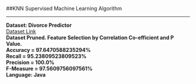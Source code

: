##KNN Supervised Machine Learning Algorithm

<hr>

<b>Dataset: Divorce Predictor</b><br>
<a href="https://archive.ics.uci.edu/ml/datasets/Divorce+Predictors+data+set">Dataset Link</a><br>
<b>Dataset Pruned. Feature Selection by Correlation Co-efficient and P Value.</b><br>
<b>Accuracy = 97.6470588235294%<br>
Recall = 95.23809523809523%<br>
Precision = 100.0%<br>
F-Measure = 97.5609756097561%</b><br>
<b>Language: Java</b>

